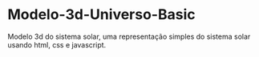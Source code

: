 # Modelo-3d-Universo-Basic

Modelo 3d do sistema solar, uma representação simples do sistema solar usando html, css e javascript.
